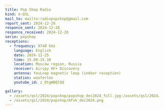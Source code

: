 ```yaml
---
title: Pop Shop Radio
kind: e-QSL
mail_to: mailto:radiopopshop@gmail.com
report_sent: 2024-12-28
responce_sent: 2024-12-28
responce_received: 2024-12-28
serie: popshop
receptions:
  - frequency: 9740 kHz
    language: English
    date: 2024-12-25
    time: 15.00-15.30
    location: Moscow region, Russia
    receiver: Airspy HF+ Discovery
    antenna: YouLoop magnetic loop (indoor reception)
    station: wooferton
    youtube_id: z_OtgWBQlOQ

gallery:
  - /assets/qsl/2024/popshop/popshop_dec2024_full.jpg:/assets/qsl/2024/popshop/popshop_dec2024_small.jpg
  - /assets/qsl/2024/popshop/mfsk_dec2024.png
---
```

